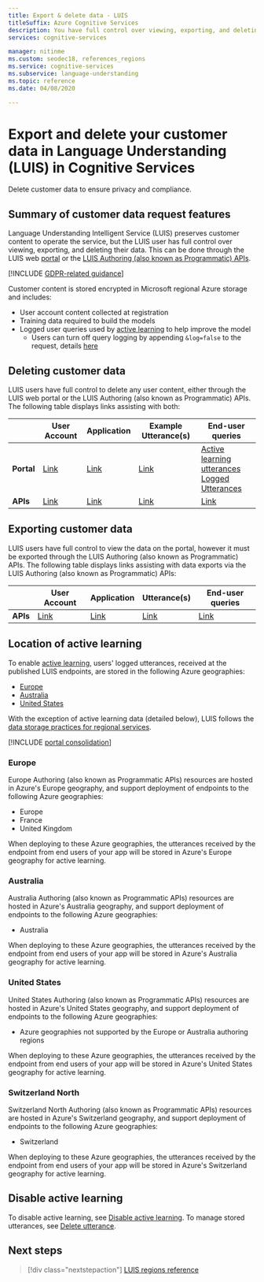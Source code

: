 ```yaml
---
title: Export & delete data - LUIS
titleSuffix: Azure Cognitive Services
description: You have full control over viewing, exporting, and deleting their data. Delete customer data to ensure privacy and compliance.
services: cognitive-services

manager: nitinme
ms.custom: seodec18, references_regions
ms.service: cognitive-services
ms.subservice: language-understanding
ms.topic: reference
ms.date: 04/08/2020

---
```


# Export and delete your customer data in Language Understanding (LUIS) in Cognitive Services

Delete customer data to ensure privacy and compliance.

## Summary of customer data request features​
Language Understanding Intelligent Service (LUIS) preserves customer content to operate the service, but the LUIS user has full control over viewing, exporting, and deleting their data. This can be done through the LUIS web [portal](luis-reference-regions.md) or the [LUIS Authoring (also known as Programmatic) APIs](https://westus.dev.cognitive.microsoft.com/docs/services/5890b47c39e2bb17b84a55ff/operations/5890b47c39e2bb052c5b9c2f).

[!INCLUDE [GDPR-related guidance](../../../includes/gdpr-intro-sentence.md)]

Customer content is stored encrypted in Microsoft regional Azure storage and includes:

- User account content collected at registration
- Training data required to build the models
- Logged user queries used by [active learning](luis-concept-review-endpoint-utterances.md) to help improve the model
  - Users can turn off query logging by appending `&log=false` to the request, details [here](/azure/cognitive-services/luis/troubleshooting#how-can-i-disable-the-logging-of-utterances-)

## Deleting customer data
LUIS users have full control to delete any user content, either through the LUIS web portal or the LUIS Authoring (also known as Programmatic) APIs. The following table displays links assisting with both:

| | **User Account** | **Application** | **Example Utterance(s)** | **End-user queries** |
| --- | --- | --- | --- | --- |
| **Portal** | [Link](luis-concept-data-storage.md#delete-an-account) | [Link](luis-how-to-start-new-app.md#delete-app) | [Link](luis-concept-data-storage.md#utterances-in-an-intent) | [Active learning utterances](luis-how-to-review-endpoint-utterances.md#disable-active-learning)<br>[Logged Utterances](luis-concept-data-storage.md#disable-logging-utterances) |
| **APIs** | [Link](https://westus.dev.cognitive.microsoft.com/docs/services/5890b47c39e2bb17b84a55ff/operations/5890b47c39e2bb052c5b9c4c) | [Link](https://westus.dev.cognitive.microsoft.com/docs/services/5890b47c39e2bb17b84a55ff/operations/5890b47c39e2bb052c5b9c39) | [Link](https://westus.dev.cognitive.microsoft.com/docs/services/5890b47c39e2bb17b84a55ff/operations/5890b47c39e2bb052c5b9c0b) | [Link](https://westus.dev.cognitive.microsoft.com/docs/services/5890b47c39e2bb17b84a55ff/operations/58b6f32139e2bb139ce823c9) |


## Exporting customer data
LUIS users have full control to view the data on the portal, however it must be exported through the LUIS Authoring (also known as Programmatic) APIs. The following table displays links assisting with data exports via the LUIS Authoring (also known as Programmatic) APIs:

| | **User Account** | **Application** | **Utterance(s)** | **End-user queries** |
| --- | --- | --- | --- | --- |
| **APIs** | [Link](https://westus.dev.cognitive.microsoft.com/docs/services/5890b47c39e2bb17b84a55ff/operations/5890b47c39e2bb052c5b9c48) | [Link](https://westus.dev.cognitive.microsoft.com/docs/services/5890b47c39e2bb17b84a55ff/operations/5890b47c39e2bb052c5b9c40) | [Link](https://westus.dev.cognitive.microsoft.com/docs/services/5890b47c39e2bb17b84a55ff/operations/5890b47c39e2bb052c5b9c0a) | [Link](https://westus.dev.cognitive.microsoft.com/docs/services/5890b47c39e2bb17b84a55ff/operations/5890b47c39e2bb052c5b9c36) |

## Location of active learning

To enable [active learning](luis-how-to-review-endpoint-utterances.md#log-user-queries-to-enable-active-learning), users' logged utterances, received at the published LUIS endpoints, are stored in the following Azure geographies:

* [Europe](#europe)
* [Australia](#australia)
* [United States](#united-states)

With the exception of active learning data (detailed below), LUIS follows the [data storage practices for regional services](https://azuredatacentermap.azurewebsites.net/).

[!INCLUDE [portal consolidation](includes/portal-consolidation.md)]


### Europe

Europe Authoring (also known as Programmatic APIs) resources are hosted in Azure's Europe geography, and support deployment of endpoints to the following Azure geographies:

* Europe
* France
* United Kingdom

When deploying to these Azure geographies, the utterances received by the endpoint from end users of your app will be stored in Azure's Europe geography for active learning.

### Australia

Australia Authoring (also known as Programmatic APIs) resources are hosted in Azure's Australia geography, and support deployment of endpoints to the following Azure geographies:

* Australia

When deploying to these Azure geographies, the utterances received by the endpoint from end users of your app will be stored in Azure's Australia geography for active learning.

### United States

United States Authoring (also known as Programmatic APIs) resources are hosted in Azure's United States geography, and support deployment of endpoints to the following Azure geographies:

* Azure geographies not supported by the Europe or Australia authoring regions

When deploying to these Azure geographies, the utterances received by the endpoint from end users of your app will be stored in Azure's United States geography for active learning.

### Switzerland North

Switzerland North Authoring (also known as Programmatic APIs) resources are hosted in Azure's Switzerland geography, and support deployment of endpoints to the following Azure geographies:

* Switzerland 

When deploying to these Azure geographies, the utterances received by the endpoint from end users of your app will be stored in Azure's Switzerland geography for active learning.

## Disable active learning

To disable active learning, see [Disable active learning](luis-how-to-review-endpoint-utterances.md#disable-active-learning). To manage stored utterances, see [Delete utterance](luis-how-to-review-endpoint-utterances.md#delete-utterance).


## Next steps

> [!div class="nextstepaction"]
> [LUIS regions reference](./luis-reference-regions.md)
